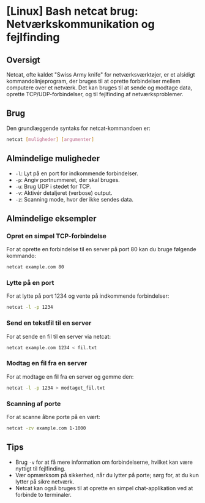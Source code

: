 # [Linux] Bash netcat brug: Netværkskommunikation og fejlfinding

## Oversigt
Netcat, ofte kaldet "Swiss Army knife" for netværksværktøjer, er et alsidigt kommandolinjeprogram, der bruges til at oprette forbindelser mellem computere over et netværk. Det kan bruges til at sende og modtage data, oprette TCP/UDP-forbindelser, og til fejlfinding af netværksproblemer.

## Brug
Den grundlæggende syntaks for netcat-kommandoen er:

```bash
netcat [muligheder] [argumenter]
```

## Almindelige muligheder
- `-l`: Lyt på en port for indkommende forbindelser.
- `-p`: Angiv portnummeret, der skal bruges.
- `-u`: Brug UDP i stedet for TCP.
- `-v`: Aktivér detaljeret (verbose) output.
- `-z`: Scanning mode, hvor der ikke sendes data.

## Almindelige eksempler

### Opret en simpel TCP-forbindelse
For at oprette en forbindelse til en server på port 80 kan du bruge følgende kommando:

```bash
netcat example.com 80
```

### Lytte på en port
For at lytte på port 1234 og vente på indkommende forbindelser:

```bash
netcat -l -p 1234
```

### Send en tekstfil til en server
For at sende en fil til en server via netcat:

```bash
netcat example.com 1234 < fil.txt
```

### Modtag en fil fra en server
For at modtage en fil fra en server og gemme den:

```bash
netcat -l -p 1234 > modtaget_fil.txt
```

### Scanning af porte
For at scanne åbne porte på en vært:

```bash
netcat -zv example.com 1-1000
```

## Tips
- Brug `-v` for at få mere information om forbindelserne, hvilket kan være nyttigt til fejlfinding.
- Vær opmærksom på sikkerhed, når du lytter på porte; sørg for, at du kun lytter på sikre netværk.
- Netcat kan også bruges til at oprette en simpel chat-applikation ved at forbinde to terminaler.
